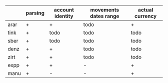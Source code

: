|     | parsing | account identity | movements dates range | actual currency|
|-----|---------|------------------|-----------------------|----------------|
|arar | +       | +                | todo                  | +              |
|tink | +       | todo             | todo                  | todo           |
|sber | +       | todo             | todo                  | todo           |
|denz | +       | +                | todo                  | todo           |
|zirt | +       | +                | todo                  | todo           |
|expp | +       | +                | -                     | +              |
|manu | +       | -                | -                     | +              |
